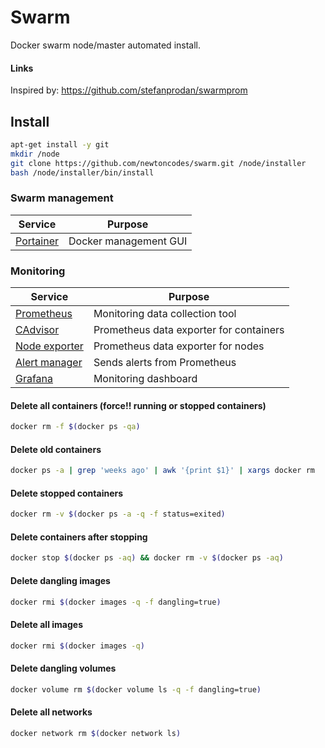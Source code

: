 # Swarm

Docker swarm node/master automated install.

#### Links

Inspired by: https://github.com/stefanprodan/swarmprom

## Install

```bash
apt-get install -y git
mkdir /node
git clone https://github.com/newtoncodes/swarm.git /node/installer
bash /node/installer/bin/install
```

### Swarm management

| Service | Purpose |
| ------ | ----- |
| [Portainer](https://hub.docker.com/r/portainer/portainer/) | Docker management GUI |

### Monitoring

| Service | Purpose |
| ------ | ----- |
| [Prometheus](https://hub.docker.com/r/prom/prometheus/) | Monitoring data collection tool |
| [CAdvisor](https://hub.docker.com/r/google/cadvisor/) | Prometheus data exporter for containers  |
| [Node exporter](https://hub.docker.com/r/basi/node-exporter/) | Prometheus data exporter for nodes |
| [Alert manager](https://hub.docker.com/r/prom/alertmanager/) | Sends alerts from Prometheus |
| [Grafana](https://hub.docker.com/r/grafana/grafana/) | Monitoring dashboard |


#### Delete all containers (force!! running or stopped containers)

```bash
docker rm -f $(docker ps -qa)
```

#### Delete old containers

```bash
docker ps -a | grep 'weeks ago' | awk '{print $1}' | xargs docker rm
```

#### Delete stopped containers

```bash
docker rm -v $(docker ps -a -q -f status=exited)
```

#### Delete containers after stopping

```bash
docker stop $(docker ps -aq) && docker rm -v $(docker ps -aq)
```

#### Delete dangling images

```bash
docker rmi $(docker images -q -f dangling=true)
```

#### Delete all images

```bash
docker rmi $(docker images -q)
```

#### Delete dangling volumes

```bash
docker volume rm $(docker volume ls -q -f dangling=true)
```

#### Delete all networks

```bash
docker network rm $(docker network ls)
```
